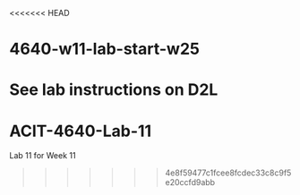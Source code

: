 <<<<<<< HEAD
# 4640-w11-lab-start-w25

See lab instructions on D2L
=======
# ACIT-4640-Lab-11
Lab 11 for Week 11
>>>>>>> 4e8f59477c1fcee8fcdec33c8c9f5e20ccfd9abb
